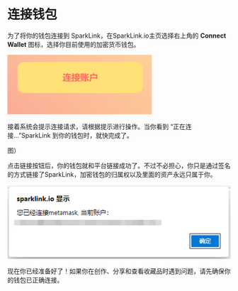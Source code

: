 # 连接钱包

为了将你的钱包连接到 SparkLink，在SparkLink.io主页选择右上角的 **Connect Wallet** 图标，选择你目前使用的加密货币钱包。

![](<../.gitbook/assets/image (6).png>)

接着系统会提示连接请求，请根据提示进行操作。当你看到 “正在连接...”SparkLink 到你的钱包时，就快完成了。

图）



点击链接按钮后，你的钱包就和平台链接成功了。不过不必担心，你只是通过签名的方式链接了SparkLink，加密钱包的归属权以及里面的资产永远只属于你。

![](../.gitbook/assets/连接钱包2.png)

现在你已经准备好了！如果你在创作、分享和查看收藏品时遇到问题，请先确保你的钱包已正确连接。
